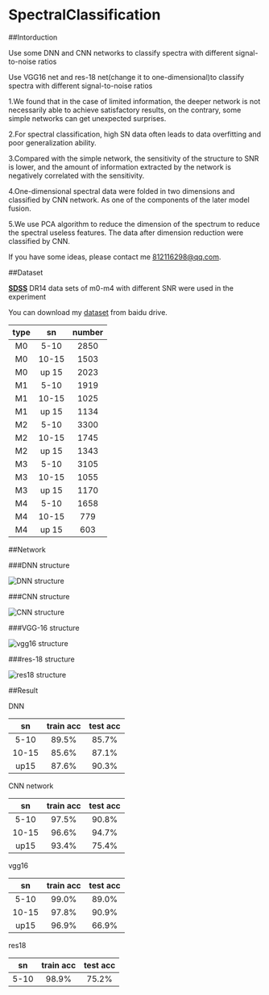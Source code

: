 # SpectralClassification

##Intorduction

Use some DNN and CNN networks to classify spectra with different signal-to-noise ratios

Use VGG16 net and res-18 net(change it to one-dimensional)to classify spectra with different signal-to-noise ratios

1.We found that in the case of limited information, the deeper network is not necessarily able to achieve satisfactory 
results, on the contrary, some simple networks can get unexpected surprises.

2.For spectral classification, high SN data often leads to data overfitting and poor generalization ability.

3.Compared with the simple network, the sensitivity of the structure to SNR is lower, and the amount of information 
extracted by the network is negatively correlated with the sensitivity.

4.One-dimensional spectral data were folded in two dimensions and classified by CNN network. As one of the components 
of the later model fusion.

5.We use PCA algorithm to reduce the dimension of the spectrum to reduce the spectral useless features.
 The data after dimension reduction were classified by CNN.

If you have some ideas, please contact me 812116298@qq.com. 

##Dataset

<a href="http://skyserver.sdss.org/dr15/en/home.aspx">**SDSS**</a> DR14 data sets of m0-m4 with different SNR were used in the experiment

You can download my <a href="https://pan.baidu.com/s/1L5xOAyoLfI9rYSkreauJ1w">dataset</a> from baidu drive.

type|sn|number
:---:|:---:|:---:
M0|5-10|2850
M0|10-15|1503
M0|up 15|2023
M1|5-10|1919
M1|10-15|1025
M1|up 15|1134
M2|5-10|3300
M2|10-15|1745
M2|up 15|1343
M3|5-10|3105
M3|10-15|1055
M3|up 15|1170
M4|5-10|1658
M4|10-15|779
M4|up 15|603

##Network

###DNN structure

![DNN structure](img/dnn.png "DNN structure")

###CNN structure

![CNN structure](img/cnn.png "CNN structure")

###VGG-16 structure

![vgg16 structure](img/vgg16.png "vgg16 structure")

###res-18 structure

![res18 structure](img/res18.png "res18 structure")

##Result

DNN 

sn|train acc|test acc
:---:|:---:|:---:
5-10|89.5%|85.7%
10-15|85.6%|87.1%
up15|87.6%|90.3%

CNN network

sn|train acc|test acc
:---:|:---:|:---:
5-10|97.5%|90.8%
10-15|96.6%|94.7%
up15|93.4%|75.4%

vgg16

sn|train acc|test acc
:---:|:---:|:---:
5-10|99.0%|89.0%
10-15|97.8%|90.9%
up15|96.9%|66.9%

res18

sn|train acc|test acc
:---:|:---:|:---:
5-10|98.9%|75.2%





